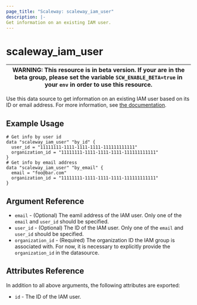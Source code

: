 ```yaml
---
page_title: "Scaleway: scaleway_iam_user"
description: |-
Get information on an existing IAM user.
---
```


# scaleway_iam_user

| WARNING: This resource is in beta version. If your are in the beta group, please set the variable `SCW_ENABLE_BETA=true` in your `env` in order to use this resource. |
|------------------------------------------------------------------------------------------------------------------------------------------------------------------|

Use this data source to get information on an existing IAM user based on its ID or email address.
For more information, see [the documentation](https://developers.scaleway.com/en/products/iam/api/v1alpha1/#users-06bdcf).

## Example Usage

```hcl
# Get info by user id
data "scaleway_iam_user" "by_id" {
  user_id = "11111111-1111-1111-1111-111111111111"
  organization_id = "11111111-1111-1111-1111-111111111111"
}
# Get info by email address
data "scaleway_iam_user" "by_email" {
  email = "foo@bar.com"
  organization_id = "11111111-1111-1111-1111-111111111111"
}
```

## Argument Reference

- `email` - (Optional) The eamil address of the IAM user. Only one of the `email` and `user_id` should be specified.
- `user_id` - (Optional) The ID of the IAM user. Only one of the `email` and `user_id` should be specified.
- `organization_id` - (Required) The organization ID the IAM group is associated with. For now, it is necessary to explicitly provide the `organization_id` in the datasource.

## Attributes Reference

In addition to all above arguments, the following attributes are exported:

- `id` - The ID of the IAM user.
